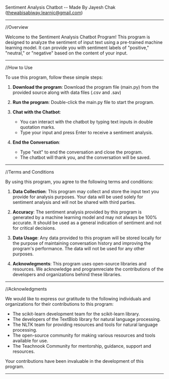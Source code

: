 Sentiment Analysis Chatbot 
			   -- Made By Jayesh Chak (thewabisabiway.learnjc@gmail.com)

-------------------------------------------------------------------------------------------------------------------------------------------------------

//Overview

Welcome to the Sentiment Analysis Chatbot Program! This program is designed to analyze the sentiment of input text using a pre-trained machine learning model. 
It can provide you with sentiment labels of "positive," "neutral," or "negative" based on the content of your input.

-------------------------------------------------------------------------------------------------------------------------------------------------------

//How to Use

To use this program, follow these simple steps:

1. **Download the program**: Download the program file (main.py) from the provided source along with data files (.csv and .sav)

2. **Run the program**: Double-click the main.py file to start the program.

3. **Chat with the Chatbot**:
   - You can interact with the chatbot by typing text inputs in double quotation marks.
   - Type your input and press Enter to receive a sentiment analysis.

4. **End the Conversation**:
   - Type "exit" to end the conversation and close the program.
   - The chatbot will thank you, and the conversation will be saved.

-------------------------------------------------------------------------------------------------------------------------------------------------------

//Terms and Conditions

By using this program, you agree to the following terms and conditions:

1. **Data Collection**: This program may collect and store the input text you provide for analysis purposes. Your data will be used solely for sentiment analysis and will not be shared with third parties.

2. **Accuracy**: The sentiment analysis provided by this program is generated by a machine learning model and may not always be 100% accurate. It should be used as a general indication of sentiment and not for critical decisions.

3. **Data Usage**: Any data provided to this program will be stored locally for the purpose of maintaining conversation history and improving the program's performance. The data will not be used for any other purposes.

4. **Acknowlegments**: This program uses open-source libraries and resources. We acknowledge and programreciate the contributions of the developers and organizations behind these libraries.

-------------------------------------------------------------------------------------------------------------------------------------------------------

//Acknowledgments

We would like to express our gratitude to the following individuals and organizations for their contributions to this program:

- The scikit-learn development team for the scikit-learn library.
- The developers of the TextBlob library for natural language processing.
- The NLTK team for providing resources and tools for natural language processing.
- The open-source community for making various resources and tools available for use.
- The Teachnook Community for mentorship, guidance, support and resources.

Your contributions have been invaluable in the development of this program.

-------------------------------------------------------------------------------------------------------------------------------------------------------
